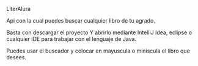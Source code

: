 LiterAlura

Api con la cual puedes buscar cualquier libro de tu agrado.

Basta con descargar el proyecto Y abrirlo mediante IntelliJ Idea, eclipse o cualquier IDE para trabajar con el lenguaje de Java.

Puedes usar el buscador y colocar en mayuscula o miniscula el libro que desees.
